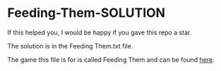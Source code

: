 # Feeding-Them-SOLUTION
If this helped you, I would be happy if you gave this repo a star.

The solution is in the Feeding Them.txt file.

The game this file is for is called Feeding Them and can be found [here](https://zikik.itch.io/feeding-them).
